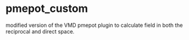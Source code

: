pmepot_custom
=============

modified version of the VMD pmepot plugin to calculate field in both the reciprocal and direct space.
